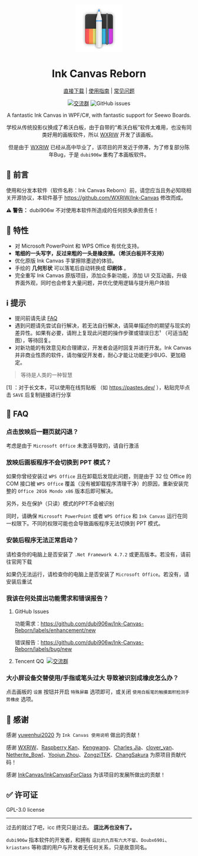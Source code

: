 <div align="center">

![LOGO](./Ink-Canvas-Reborn-Logo.png)

# Ink Canvas Reborn

[直接下载](https://github.com/dubi906w/Ink-Canvas-Reborn/releases/latest "Latest Releases") | [使用指南](https://github.com/dubi906w/Ink-Canvas-Reborn/blob/master/MANUAL.md "说明和指南") | [常见问题](https://github.com/dubi906w/Ink-Canvas-Reborn#FAQ "FAQ")
  
[![交流群](https://img.shields.io/badge/-%E4%BA%A4%E6%B5%81%E7%BE%A4%20195404368-blue?style=flat&logo=TencentQQ)](https://qm.qq.com/q/PDfJCGLqwM)  ![GitHub issues](https://img.shields.io/github/issues/dubi906w/Ink-Canvas-Reborn?logo=github)

A fantastic Ink Canvas in WPF/C#, with fantastic support for Seewo Boards.

学校从传统投影仪换成了希沃白板，由于自带的“希沃白板”软件太难用，也没有同类好用的画板软件，所以 [WXRIW](https://github.com/WXRIW) 开发了该画板。

但是由于 [WXRIW](https://github.com/WXRIW) 已经从高中毕业了，该项目的开发近于停滞，为了修复部分陈年Bug，于是 `dubi906w` 重构了本画板软件。

</div>

## 👀 前言

使用和分发本软件（软件名称：Ink Canvas Reborn）前，请您应当且务必知晓相关开源协议，本软件基于 https://github.com/WXRIW/Ink-Canvas 修改而成。

**⚠️ 警告：** dubi906w 不对使用本软件所造成的任何损失承担责任！


## 🔧 特性
- 对 Microsoft PowerPoint 和 WPS Office 有优化支持。
- **笔细的一头写字，反过来粗的一头是橡皮擦。（希沃白板并不支持）**
- 优化原版 Ink Canvas 手掌擦除墨迹的体验。
- 手绘的 **几何形状** 可以落笔后自动转换成 **印刷体** 。
- 完全重写 Ink Canvas 原版项目，添加众多新功能，添加 UI 交互动画，升级界面外观，同时也会修复大量问题，并优化使用逻辑与提升用户体验

## ℹ️ 提示
- 提问前请先读 [FAQ](https://github.com/WXRIW/Ink-Canvas#FAQ)
- 遇到问题请先尝试自行解决，若无法自行解决，请简单描述你的期望与现实的差异性。如果有必要，请附上复现此问题的操作步骤或错误日志¹ （可适当配图），等待回复。
- 对新功能的有效意见和合理建议，开发者会适时回复并进行开发。Ink Canvas 并非商业性质的软件，请勿催促开发者，耐心才能让功能更少BUG、更加稳定。

> 等待是人类的一种智慧

 [1] ：对于长文本，可以使用在线剪贴板 （如 https://pastes.dev/ ），粘贴完毕点击 `SAVE` 后复制链接进行分享
 
## 📗 FAQ

### 点击放映后一翻页就闪退？
考虑是由于 `Microsoft Office` 未激活导致的，请自行激活

### 放映后画板程序不会切换到 PPT 模式？
如果你曾经安装过 `WPS Office` 且在卸载后发现此问题，则是由于 32 位 Office 的 COM 接口被 `WPS Office` 覆盖（没有被卸载程序清理干净）的原因，重新安装完整的 `Office 2016 Mondo x86` 版本后即可解决。

另外，处在保护（只读）模式的PPT不会被识别

同时，请确保 `Microsoft PowerPoint` 或者 `WPS Office` 和 `Ink Canvas` 运行在同一权限下。不同的权限可能也会导致画板程序无法切换到 PPT 模式。

### 安装后程序无法正常启动？
请检查你的电脑上是否安装了 `.Net Framework 4.7.2` 或更高版本。若没有，请前往官网下载  

如果仍无法运行，请检查你的电脑上是否安装了 `Microsoft Office`。若没有，请安装后重试

### 我该在何处提出功能需求和错误报告？

1. GitHub Issues

    功能需求：https://github.com/dubi906w/Ink-Canvas-Reborn/labels/enhancement/new 

    错误报告：https://github.com/dubi906w/Ink-Canvas-Reborn/labels/bug/new

2. Tencent QQ&nbsp;&nbsp;[![交流群](https://img.shields.io/badge/-%E4%BA%A4%E6%B5%81%E7%BE%A4%20195404368-blue?style=flat&logo=TencentQQ)](https://qm.qq.com/q/PDfJCGLqwM)

### 大小屏设备交替使用/手指或笔头过大 导致被识别成橡皮怎么办？
点击画板的 `设置` 按钮并开启 `特殊屏幕` 选项即可，或关闭 `使用白板笔的触摸面积检测手势橡皮` 选项。


## 🙏 感谢
感谢 [yuwenhui2020](https://github.com/yuwenhui2020) 为 `Ink Canvas 使用说明` 做出的贡献！  

感谢 [WXRIW](https://github.com/WXRIW)、[Raspberry Kan](https://github.com/Raspberry-Monster)、[Kengwang](https://github.com/kengwang)、[Charles Jia](https://github.com/jiajiaxd)、[clover_yan](https://github.com/clover-yan)、[Netherite_Bowl](https://github.com/NetheriteBowl)、[Yoojun Zhou](https://github.com/NotYoojun)、[ZongziTEK](https://github.com/STBBRD)、[ChangSakura](https://github.com/ChangSakura) 为原项目贡献代码！

感谢 [InkCanvas/InkCanvasForClass](https://github.com/InkCanvas/InkCanvasForClass) 为该项目的发展所做出的贡献！

## ✅ 许可证

GPL-3.0 license

---

过去的就过了吧，icc 终究只是过去。 **逗比再也没有了。**

`dubi906w` 指本软件的开发者，和拥有 `逗比的九百有六大不留`、`Doubx690i`、`kriastans` 等称谓的用户与开发者无任何关系，只是故意同名。